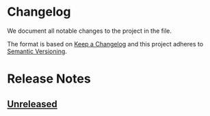 # Changelog

We document all notable changes to the project in the file.

The format is based on [Keep a Changelog](http://keepachangelog.com/)
and this project adheres to [Semantic Versioning](http://semver.org/).

# Release Notes
## [Unreleased](https://github.com/algolia/frontman/tree/master)
